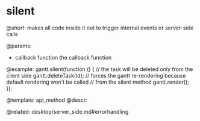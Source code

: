 silent
=============

@short: makes all code inside it not to trigger internal events or server-side calls
	

@params:
- callback		function	the callback function




@example:
gantt.silent(function () {
	// the task will be deleted only from the client side
	gantt.deleteTask(id);
	// forces the gantt re-rendering because default rendering won't be called 
	// from the silent method 
	gantt.render(); 
});

@template:	api_method
@descr:

@related: desktop/server_side.md#errorhandling
